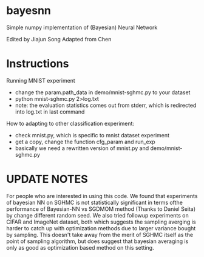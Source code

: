 bayesnn
=======

Simple numpy implementation of (Bayesian) Neural Network

Edited by Jiajun Song
Adapted from Chen


Instructions
=======

Running MNIST experiment

* change the param.path_data in demo/mnist-sghmc.py to your dataset
* python mnist-sghmc.py 2>log.txt
* note: the evaluation statistics comes out from stderr, which is redirected into log.txt in last command

How to adapting to other classification experiment:

* check mnist.py, which is specific to mnist dataset experiment
* get a copy, change the function cfg_param and run_exp
* basically we need a rewritten version of mnist.py and demo/mnist-sghmc.py

UPDATE NOTES
============
For people who are interested in using this code. We found that experiments of bayesian NN on SGHMC is not statistically significant in terms ofthe performance of Bayesian-NN vs SGDMOM method (Thanks to Daniel Seita) by change different random seed. We also tried followup experiments on CIFAR and ImageNet dataset, both which suggests the sampling averging is harder to catch up with optimization methods due to larger variance bought by sampling. This doesn't take away from the merit of SGHMC itself as the point of sampling algorithm, but does suggest that bayesian averaging is only as good as optimization based method on this setting.

